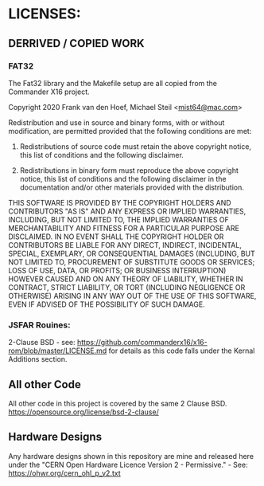 # LICENSES: 

## DERRIVED / COPIED WORK

### FAT32
The Fat32 library and the Makefile setup are all copied from the Commander X16 project.

Copyright 2020 Frank van den Hoef, Michael Steil <<mist64@mac.com>>

Redistribution and use in source and binary forms, with or without modification, are permitted provided that the following conditions are met:

1. Redistributions of source code must retain the above copyright notice, this list of conditions and the following disclaimer.

2. Redistributions in binary form must reproduce the above copyright notice, this list of conditions and the following disclaimer in the documentation and/or other materials provided with the distribution.

THIS SOFTWARE IS PROVIDED BY THE COPYRIGHT HOLDERS AND CONTRIBUTORS "AS IS" AND ANY EXPRESS OR IMPLIED WARRANTIES, INCLUDING, BUT NOT LIMITED TO, THE IMPLIED WARRANTIES OF MERCHANTABILITY AND FITNESS FOR A PARTICULAR PURPOSE ARE DISCLAIMED. IN NO EVENT SHALL THE COPYRIGHT HOLDER OR CONTRIBUTORS BE LIABLE FOR ANY DIRECT, INDIRECT, INCIDENTAL, SPECIAL, EXEMPLARY, OR CONSEQUENTIAL DAMAGES (INCLUDING, BUT NOT LIMITED TO, PROCUREMENT OF SUBSTITUTE GOODS OR SERVICES; LOSS OF USE, DATA, OR PROFITS; OR BUSINESS INTERRUPTION) HOWEVER CAUSED AND ON ANY THEORY OF LIABILITY, WHETHER IN CONTRACT, STRICT LIABILITY, OR TORT (INCLUDING NEGLIGENCE OR OTHERWISE) ARISING IN ANY WAY OUT OF THE USE OF THIS SOFTWARE, EVEN IF ADVISED OF THE POSSIBILITY OF SUCH DAMAGE.


### JSFAR Rouines:

2-Clause BSD - see: https://github.com/commanderx16/x16-rom/blob/master/LICENSE.md for details as this code falls under the Kernal Additions section.

## All other Code

All other code in this project is covered by the same 2 Clause BSD. https://opensource.org/license/bsd-2-clause/

## Hardware Designs

Any hardware designs shown in this repository are mine and released here under the "CERN Open Hardware Licence Version 2 - Permissive."  -  See: https://ohwr.org/cern_ohl_p_v2.txt
